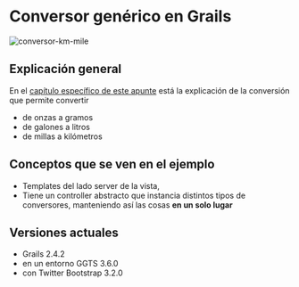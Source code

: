 # Conversor genérico en Grails

![conversor-km-mile](https://cloud.githubusercontent.com/assets/4549002/18516839/cc9edf78-7a70-11e6-9160-2a82ed1af590.png)

## Explicación general
En el [capítulo específico de este apunte](https://docs.google.com/document/d/1g9Q7TxWU5hJu6_V8r63eSCek1EC1PCTL-f310XzDANE/edit#heading=h.5slbq2o2ct46) 
está la explicación de la conversión que permite convertir

* de onzas a gramos
* de galones a litros
* de millas a kilómetros

## Conceptos que se ven en el ejemplo

* Templates del lado server de la vista, 
* Tiene un controller abstracto que instancia distintos tipos de conversores, manteniendo así las cosas __en un solo lugar__

## Versiones actuales

* Grails 2.4.2
* en un entorno GGTS 3.6.0
* con Twitter Bootstrap 3.2.0


